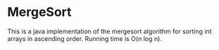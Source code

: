 # MergeSort
This is a java implementation of the mergesort algorithm for sorting int arrays in ascending order.
Running time is O(n log n). 
